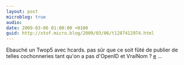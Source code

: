 ```yaml
---
layout: post
microblog: true
audio: 
date: 2009-03-06 01:00:00 +0100
guid: http://xtof.micro.blog/2009/03/06/t1287412974.html
---
```

Ebauché un Twop5 avec hcards. pas sûr que ce soit fûté de publier de telles cochonneries tant qu'on a pas d'OpenID et VraiNom ? [e](http://e) ...
